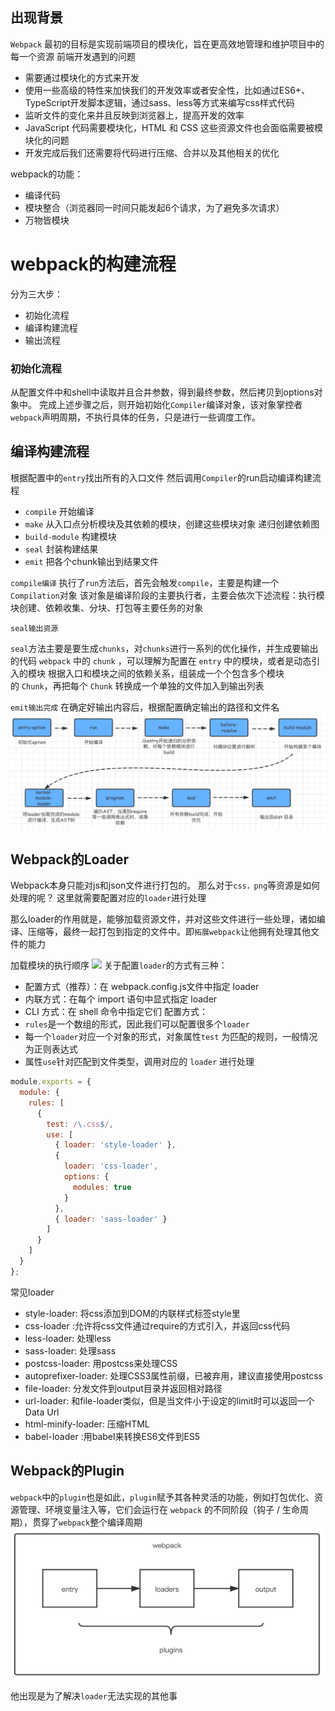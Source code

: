 ## 出现背景
`Webpack` 最初的目标是实现前端项目的模块化，旨在更高效地管理和维护项目中的每一个资源
前端开发遇到的问题
- 需要通过模块化的方式来开发
- 使用一些高级的特性来加快我们的开发效率或者安全性，比如通过ES6+、TypeScript开发脚本逻辑，通过sass、less等方式来编写css样式代码
- 监听文件的变化来并且反映到浏览器上，提高开发的效率
- JavaScript 代码需要模块化，HTML 和 CSS 这些资源文件也会面临需要被模块化的问题
- 开发完成后我们还需要将代码进行压缩、合并以及其他相关的优化

webpack的功能：
- 编译代码
- 模块整合（浏览器同一时间只能发起6个请求，为了避免多次请求）
- 万物皆模块


# webpack的构建流程
分为三大步：
- 初始化流程
- 编译构建流程
- 输出流程

### 初始化流程
从配置文件中和shell中读取并且合并参数，得到最终参数，然后拷贝到options对象中。
完成上述步骤之后，则开始初始化`Compiler`编译对象，该对象掌控者`webpack`声明周期，不执行具体的任务，只是进行一些调度工作。


## 编译构建流程
根据配置中的`entry`找出所有的入口文件
然后调用`Compiler`的run启动编译构建流程
- `compile` 开始编译
- `make` 从入口点分析模块及其依赖的模块，创建这些模块对象
  递归创建依赖图
- `build-module` 构建模块
- `seal` 封装构建结果
- `emit` 把各个chunk输出到结果文件

`compile编译`
执行了`run`方法后，首先会触发`compile`，主要是构建一个`Compilation`对象
该对象是编译阶段的主要执行者，主要会依次下述流程：执行模块创建、依赖收集、分块、打包等主要任务的对象

`seal输出资源`

`seal`方法主要是要生成`chunks`，对`chunks`进行一系列的优化操作，并生成要输出的代码
`webpack` 中的 `chunk` ，可以理解为配置在 `entry` 中的模块，或者是动态引入的模块
根据入口和模块之间的依赖关系，组装成一个个包含多个模块的 `Chunk`，再把每个 `Chunk` 转换成一个单独的文件加入到输出列表

`emit输出完成`
在确定好输出内容后，根据配置确定输出的路径和文件名
![](Public%20Image/Webpack/Pasted%20image%2020240512171731.png)



## Webpack的Loader

Webpack本身只能对js和json文件进行打包的。
那么对于`css，png`等资源是如何处理的呢？
这里就需要配置对应的`loader`进行处理

那么loader的作用就是，能够加载资源文件，并对这些文件进行一些处理，诸如编译、压缩等，最终一起打包到指定的文件中。即`拓展webpack`让他拥有处理其他文件的能力

加载模块的执行顺序
![](https://static.vue-js.com/9c2c43b0-a6ff-11eb-85f6-6fac77c0c9b3.png)
关于配置`loader`的方式有三种：

- 配置方式（推荐）：在 webpack.config.js文件中指定 loader
- 内联方式：在每个 import 语句中显式指定 loader
- CLI 方式：在 shell 命令中指定它们
配置方式：
- `rules`是一个数组的形式，因此我们可以配置很多个`loader`
- 每一个`loader`对应一个对象的形式，对象属性`test` 为匹配的规则，一般情况为正则表达式
- 属性`use`针对匹配到文件类型，调用对应的 `loader` 进行处理
```js
module.exports = {
  module: {
    rules: [
      {
        test: /\.css$/,
        use: [
          { loader: 'style-loader' },
          {
            loader: 'css-loader',
            options: {
              modules: true
            }
          },
          { loader: 'sass-loader' }
        ]
      }
    ]
  }
};
```

常见loader
- style-loader: 将css添加到DOM的内联样式标签style里
- css-loader :允许将css文件通过require的方式引入，并返回css代码
- less-loader: 处理less
- sass-loader: 处理sass
- postcss-loader: 用postcss来处理CSS
- autoprefixer-loader: 处理CSS3属性前缀，已被弃用，建议直接使用postcss
- file-loader: 分发文件到output目录并返回相对路径
- url-loader: 和file-loader类似，但是当文件小于设定的limit时可以返回一个Data Url
- html-minify-loader: 压缩HTML
- babel-loader :用babel来转换ES6文件到ES5


## Webpack的Plugin
`webpack`中的`plugin`也是如此，`plugin`赋予其各种灵活的功能，例如打包优化、资源管理、环境变量注入等，它们会运行在 `webpack` 的不同阶段（钩子 / 生命周期），贯穿了`webpack`整个编译周期
![](Public%20Image/Webpack/Pasted%20image%2020240512173042.png)

他出现是为了解决`loader`无法实现的其他事